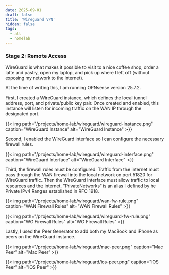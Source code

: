 ```yaml
---
date: 2025-09-01
draft: false
title: 'Wireguard VPN'
hidden: false
tags: 
  - all
  - homelab
---
```


### Stage 2: Remote Access

WireGuard is what makes it possible to visit to a nice coffee shop, order a latte and pastry, open my laptop, and pick up where I left off (without exposing my network to the internet). 

At the time of writing this, I am running OPNsense version 25.7.2.

First, I created a WireGuard instance, which defines the local tunnel address, port, and private/public key pair. Once created and enabled, this instance will listen for incoming traffic on the WAN IP through the designated port.

{{< img path="/projects/home-lab/wireguard/wireguard-instance.png" caption="WireGuard Instance" alt="WireGuard Instance" >}} 

Second, I enabled the WireGuard interface so I can configure the necessary firewall rules.

{{< img path="/projects/home-lab/wireguard/wireguard-interface.png" caption="WireGuard Interface" alt="WireGuard Interface" >}} 

Third, the firewall rules must be configured. Traffic from the internet must pass through the WAN firewall into the local network on port 51820 for WireGuard traffic. Then the WireGuard interface must allow traffic to local resources and the internet. "PrivateNetworks" is an alias I defined by he Private IPv4 Ranges established in RFC 1918.

{{< img path="/projects/home-lab/wireguard/wan-fw-rule.png" caption="WAN Firewall Rules" alt="WAN Firewall Rules" >}} 

{{< img path="/projects/home-lab/wireguard/wireguard-fw-rule.png" caption="WG Firewall Rules" alt="WG Firewall Rules" >}} 

Lastly, I used the Peer Generator to add both my MacBook and iPhone as peers on the WireGuard instance.  

{{< img path="/projects/home-lab/wireguard/mac-peer.png" caption="Mac Peer" alt="Mac Peer" >}} 

{{< img path="/projects/home-lab/wireguard/ios-peer.png" caption="IOS Peer" alt="IOS Peer" >}} 

